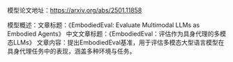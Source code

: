 模型论文地址：https://arxiv.org/abs/2501.11858

模型概述：文章标题：《EmbodiedEval: Evaluate Multimodal LLMs as Embodied Agents》
中文文章标题：《EmbodiedEval：评估作为具身代理的多模态LLMs》
文章内容：提出EmbodiedEval基准，用于评估多模态大型语言模型在具身代理任务中的表现，涵盖多种环境与任务。
